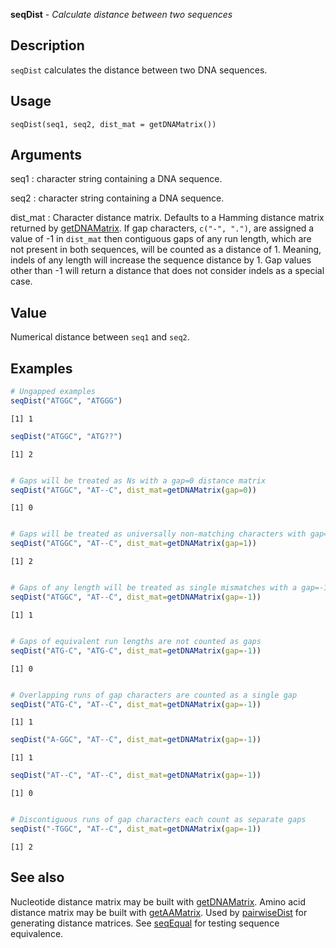 **seqDist** - *Calculate distance between two sequences*

Description
--------------------

`seqDist` calculates the distance between two DNA sequences.


Usage
--------------------
```
seqDist(seq1, seq2, dist_mat = getDNAMatrix())
```

Arguments
-------------------

seq1
:   character string containing a DNA sequence.

seq2
:   character string containing a DNA sequence.

dist_mat
:   Character distance matrix. Defaults to a Hamming distance 
matrix returned by [getDNAMatrix](getDNAMatrix.md). If gap 
characters, `c("-", ".")`, are assigned a value of -1 
in `dist_mat` then contiguous gaps of any run length,
which are not present in both sequences, will be counted as a 
distance of 1. Meaning, indels of any length will increase
the sequence distance by 1. Gap values other than -1 will 
return a distance that does not consider indels as a special case.




Value
-------------------

Numerical distance between `seq1` and `seq2`.



Examples
-------------------

```R
# Ungapped examples
seqDist("ATGGC", "ATGGG")

```


```
[1] 1

```


```R
seqDist("ATGGC", "ATG??")

```


```
[1] 2

```


```R

# Gaps will be treated as Ns with a gap=0 distance matrix
seqDist("ATGGC", "AT--C", dist_mat=getDNAMatrix(gap=0))

```


```
[1] 0

```


```R

# Gaps will be treated as universally non-matching characters with gap=1
seqDist("ATGGC", "AT--C", dist_mat=getDNAMatrix(gap=1))

```


```
[1] 2

```


```R

# Gaps of any length will be treated as single mismatches with a gap=-1 distance matrix
seqDist("ATGGC", "AT--C", dist_mat=getDNAMatrix(gap=-1))

```


```
[1] 1

```


```R

# Gaps of equivalent run lengths are not counted as gaps
seqDist("ATG-C", "ATG-C", dist_mat=getDNAMatrix(gap=-1))

```


```
[1] 0

```


```R

# Overlapping runs of gap characters are counted as a single gap
seqDist("ATG-C", "AT--C", dist_mat=getDNAMatrix(gap=-1))

```


```
[1] 1

```


```R
seqDist("A-GGC", "AT--C", dist_mat=getDNAMatrix(gap=-1))

```


```
[1] 1

```


```R
seqDist("AT--C", "AT--C", dist_mat=getDNAMatrix(gap=-1))

```


```
[1] 0

```


```R

# Discontiguous runs of gap characters each count as separate gaps
seqDist("-TGGC", "AT--C", dist_mat=getDNAMatrix(gap=-1))
```


```
[1] 2

```



See also
-------------------

Nucleotide distance matrix may be built with 
[getDNAMatrix](getDNAMatrix.md). Amino acid distance matrix may be built
with [getAAMatrix](getAAMatrix.md). Used by [pairwiseDist](pairwiseDist.md) for generating
distance matrices. See [seqEqual](seqEqual.md) for testing sequence equivalence.






